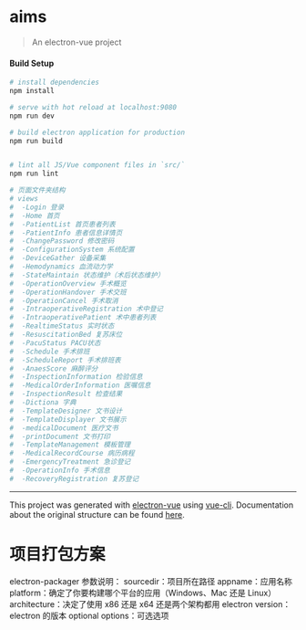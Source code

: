 # aims

> An electron-vue project

#### Build Setup

``` bash
# install dependencies
npm install

# serve with hot reload at localhost:9080
npm run dev

# build electron application for production
npm run build


# lint all JS/Vue component files in `src/`
npm run lint

# 页面文件夹结构
# views
#  -Login 登录
#  -Home 首页
#  -PatientList 首页患者列表
#  -PatientInfo 患者信息详情页
#  -ChangePassword 修改密码
#  -ConfigurationSystem 系统配置
#  -DeviceGather 设备采集
#  -Hemodynamics 血流动力学
#  -StateMaintain 状态维护（术后状态维护）
#  -OperationOverview 手术概览
#  -OperationHandover 手术交班
#  -OperationCancel 手术取消
#  -IntraoperativeRegistration 术中登记
#  -IntraoperativePatient 术中患者列表
#  -RealtimeStatus 实时状态
#  -ResuscitationBed 复苏床位
#  -PacuStatus PACU状态
#  -Schedule 手术排班
#  -ScheduleReport 手术排班表
#  -AnaesScore 麻醉评分
#  -InspectionInformation 检验信息
#  -MedicalOrderInformation 医嘱信息
#  -InspectionResult 检查结果
#  -Dictiona 字典
#  -TemplateDesigner 文书设计
#  -TemplateDisplayer 文书展示
#  -medicalDocument 医疗文书
#  -printDocument 文书打印
#  -TemplateManagement 模板管理
#  -MedicalRecordCourse 病历病程 
#  -EmergencyTreatment 急诊登记 
#  -OperationInfo 手术信息 
#  -RecoveryRegistration 复苏登记 
```

---
This project was generated with [electron-vue](https://github.com/SimulatedGREG/electron-vue) using [vue-cli](https://github.com/vuejs/vue-cli). Documentation about the original structure can be found [here](https://simulatedgreg.gitbooks.io/electron-vue/content/index.html).


# 项目打包方案
electron-packager <sourcedir> <appname> <platform> <architecture> <electron version> <optional options>
参数说明：
sourcedir：项目所在路径
appname：应用名称
platform：确定了你要构建哪个平台的应用（Windows、Mac 还是 Linux）
architecture：决定了使用 x86 还是 x64 还是两个架构都用
electron version：electron 的版本
optional options：可选选项